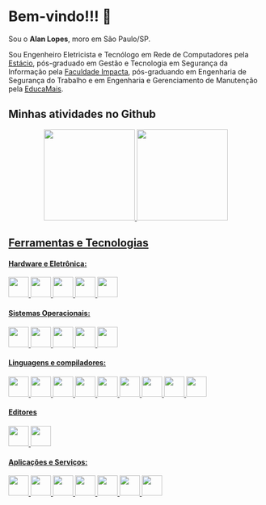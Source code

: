 # Bem-vindo!!! 👋

Sou o **Alan Lopes**, moro em São Paulo/SP.

Sou Engenheiro Eletricista e Tecnólogo em Rede de Computadores pela [Estácio](https://www.estacio.br/), pós-graduado em Gestão e Tecnologia em Segurança da Informação pela [Faculdade Impacta](https://www.impacta.edu.br/), pós-graduando em Engenharia de Segurança do Trabalho e em Engenharia e Gerenciamento de Manutenção pela [EducaMais](https://www.faculdadeeducamais.edu.br/).

## Minhas atividades no Github
<div align="center">
  <a href="https://github.com/sisfenix">
  <img height="180em" src="https://github-readme-stats.vercel.app/api?username=sisfenix&show_icons=true&theme=dark&include_all_commits=true&count_private=true"/>
  <img height="180em" src="https://github-readme-stats.vercel.app/api/top-langs/?username=sisfenix&layout=compact&langs_count=10&theme=dark"/>
</div>

## Ferramentas e Tecnologias
#### Hardware e Eletrônica:
<code><img src="https://cdn.jsdelivr.net/gh/devicons/devicon/icons/arduino/arduino-original.svg" width="40" height="40"/></code>
<code><img src="https://cdn.jsdelivr.net/gh/devicons/devicon/icons/electron/electron-original.svg" width="40" height="40"/></code>
<code><img src="https://cdn.jsdelivr.net/gh/devicons/devicon/icons/raspberrypi/raspberrypi-original.svg" width="40" height="40"/></code>
<code><img src="https://cdn.jsdelivr.net/gh/devicons/devicon/icons/ifttt/ifttt-original.svg" width="40" height="40"/></code>
<code><img src="https://cdn.jsdelivr.net/gh/devicons/devicon/icons/matlab/matlab-original.svg" width="40" height="40"/></code>

#### Sistemas Operacionais:
<code><img src="https://cdn.jsdelivr.net/gh/devicons/devicon/icons/msdos/msdos-original.svg" width="40" height="40"/></code>
<code><img src="https://cdn.jsdelivr.net/gh/devicons/devicon/icons/unix/unix-original.svg" width="40" height="40"/></code>
<code><img src="https://cdn.jsdelivr.net/gh/devicons/devicon/icons/linux/linux-original.svg" width="40" height="40"/></code>
<code><img src="https://cdn.jsdelivr.net/gh/devicons/devicon/icons/debian/debian-original.svg" width="40" height="40"/></code>
<code><img src="https://cdn.jsdelivr.net/gh/devicons/devicon/icons/redhat/redhat-original.svg" width="40" height="40"/></code>

#### Linguagens e compiladores:
<code><img src="https://cdn.jsdelivr.net/gh/devicons/devicon/icons/c/c-original.svg" width="40" height="40"/></code>
<code><img src="https://cdn.jsdelivr.net/gh/devicons/devicon/icons/r/r-original.svg" width="40" height="40"/></code>
<code><img src="https://cdn.jsdelivr.net/gh/devicons/devicon/icons/php/php-original.svg" width="40" height="40"/></code>
<code><img src="https://cdn.jsdelivr.net/gh/devicons/devicon/icons/latex/latex-original.svg" width="40" height="40"/></code>
<code><img src="https://cdn.jsdelivr.net/gh/devicons/devicon/icons/bash/bash-original.svg" width="40" height="40"/></code>
<code><img src="https://cdn.jsdelivr.net/gh/devicons/devicon/icons/python/python-original.svg" width="40" height="40"/></code>
<code><img src="https://cdn.jsdelivr.net/gh/devicons/devicon/icons/erlang/erlang-original.svg" width="40" height="40"/></code>
<code><img src="https://cdn.jsdelivr.net/gh/devicons/devicon/icons/gcc/gcc-original.svg" width="40" height="40"/></code>
<code><img src="https://cdn.jsdelivr.net/gh/devicons/devicon/icons/git/git-original.svg" width="40" height="40"/></code>

#### Editores
<code><img src="https://cdn.jsdelivr.net/gh/devicons/devicon/icons/vim/vim-original.svg" width="40" height="40"/></code>
<code><img src="https://cdn.jsdelivr.net/gh/devicons/devicon/icons/vscode/vscode-original.svg" width="40" height="40"/></code>

#### Aplicações e Serviços:
<code><img src="https://cdn.jsdelivr.net/gh/devicons/devicon/icons/mysql/mysql-original.svg" width="40" height="40"/></code>
<code><img src="https://cdn.jsdelivr.net/gh/devicons/devicon/icons/postgresql/postgresql-original.svg" width="40" height="40"/></code>
<code><img src="https://cdn.jsdelivr.net/gh/devicons/devicon/icons/sqlite/sqlite-original.svg" width="40" height="40"/></code>
<code><img src="https://cdn.jsdelivr.net/gh/devicons/devicon/icons/microsoftsqlserver/microsoftsqlserver-plain.svg" width="40" height="40"/></code>
<code><img src="https://cdn.jsdelivr.net/gh/devicons/devicon/icons/apache/apache-original.svg" width="40" height="40"/></code>
<code><img src="https://cdn.jsdelivr.net/gh/devicons/devicon/icons/ssh/ssh-original.svg" width="40" height="40"/></code>
<code><img src="https://cdn.jsdelivr.net/gh/devicons/devicon/icons/putty/putty-original.svg" width="40" height="40"/></code>
